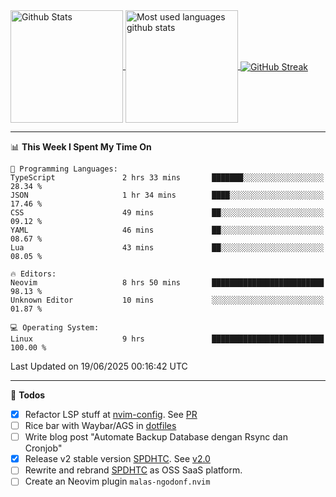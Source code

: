 <a href="https://github.com/anuraghazra/github-readme-stats">
  <img 
        height=180
        align="center" 
        src="https://github-readme-stats.vercel.app/api?username=rizkyilhampra&rank_icon=github&show_icons=true&theme=catppuccin_mocha&hide_border=true&include_all_commits=true&count_private=true&card_width=270" 
        alt="Github Stats" 
    />
</a>
<a href="https://github.com/anuraghazra/github-readme-stats">
  <img 
        height=180
        align="center" 
        src="https://github-readme-stats.vercel.app/api/top-langs/?username=rizkyilhampra&layout=compact&theme=catppuccin_mocha&hide_border=true&langs_count=8" 
        alt="Most used languages github stats" 
    />
</a>
<a href="https://git.io/streak-stats"><img src="https://streak-stats.demolab.com?user=rizkyilhampra&theme=catppuccin-mocha&hide_border=true" align="center" alt="GitHub Streak" /></a>

---

<!--START_SECTION:waka-->
📊 **This Week I Spent My Time On** 

```text
💬 Programming Languages: 
TypeScript               2 hrs 33 mins       ███████░░░░░░░░░░░░░░░░░░   28.34 % 
JSON                     1 hr 34 mins        ████░░░░░░░░░░░░░░░░░░░░░   17.46 % 
CSS                      49 mins             ██░░░░░░░░░░░░░░░░░░░░░░░   09.12 % 
YAML                     46 mins             ██░░░░░░░░░░░░░░░░░░░░░░░   08.67 % 
Lua                      43 mins             ██░░░░░░░░░░░░░░░░░░░░░░░   08.05 % 

🔥 Editors: 
Neovim                   8 hrs 50 mins       █████████████████████████   98.13 % 
Unknown Editor           10 mins             ░░░░░░░░░░░░░░░░░░░░░░░░░   01.87 % 

💻 Operating System: 
Linux                    9 hrs               █████████████████████████   100.00 % 
```


 Last Updated on 19/06/2025 00:16:42 UTC
<!--END_SECTION:waka-->

---

📒 **Todos**
<br>
- [x] Refactor LSP stuff at [nvim-config](https://github.com/rizkyilhampra/nvim-config). See [PR](https://github.com/rizkyilhampra/nvim-config/pull/9)
- [ ] Rice bar with Waybar/AGS in [dotfiles](https://github.com/rizkyilhampra/dotfiles)
- [ ] Write blog post "Automate Backup Database dengan Rsync dan Cronjob"
- [x] Release v2 stable version [SPDHTC](https://github.com/rizkyilhampra/spdhtc). See [v2.0](https://github.com/rizkyilhampra/spdhtc/releases/tag/v2.0)
- [ ] Rewrite and rebrand [SPDHTC](https://github.com/rizkyilhampra/spdhtc) as OSS SaaS platform.
- [ ] Create an Neovim plugin `malas-ngodonf.nvim`

